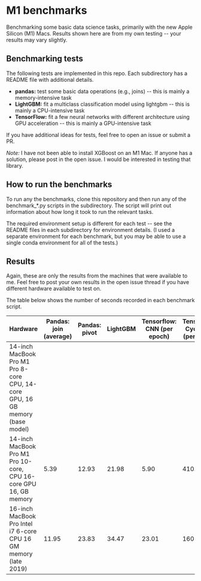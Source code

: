 # M1 benchmarks

Benchmarking some basic data science tasks, primarily with the new Apple Silicon (M1) Macs.
Results shown here are from my own testing -- your results may vary slightly.

## Benchmarking tests

The following tests are implemented in this repo.
Each subdirectory has a README file with additional details.

* **pandas:** test some basic data operations (e.g., joins) -- this is mainly a memory-intensive task
* **LightGBM:** fit a multiclass classification model using lightgbm -- this is mainly a CPU-intensive task
* **TensorFlow:** fit a few neural networks with different architecture using GPU acceleration -- this is mainly a GPU-intensive task

If you have additional ideas for tests, feel free to open an issue or submit a PR.

*Note:* I have not been able to install XGBoost on an M1 Mac.
If anyone has a solution, please post in the open issue.
I would be interested in testing that library.

## How to run the benchmarks

To run any the benchmarks, clone this repository and then run any of the benchmark_\*.py scripts in the subdirectory.
The script will print out information about how long it took to run the relevant tasks.

The required environment setup is different for each test -- see the README files in each subdirectory for environment details.
(I used a separate environment for each benchmark, but you may be able to use a single conda environment for all of the tests.)

## Results

Again, these are only the results from the machines that were available to me.
Feel free to post your own results in the open issue thread if you have different hardware available to test on.

The table below shows the number of seconds recorded in each benchmark script.

| Hardware                                                                      | Pandas: join (average)   | Pandas: pivot      | LightGBM   | Tensorflow: CNN (per epoch)   | TensorFlow: CycleGAN (per epoch)   |
|-------------------------------------------------------------------------------|--------------------------|--------------------|------------|-------------------------------|------------------------------------|
| 14-inch MacBook Pro M1 Pro 8-core CPU, 14-core GPU, 16 GB memory (base model) |                          |                    |            |                               |                                    |
| 14-inch MacBook Pro M1 Pro 10-core, CPU 16-core GPU 16, GB memory             | 5.39                     | 12.93              | 21.98      | 5.90                          | 410.66                             |
| 16-inch MacBook Pro Intel i7 6-core CPU 16 GM memory (late 2019)              | 11.95                    | 23.83              | 34.47      | 23.01                         | 1605.84                            |
